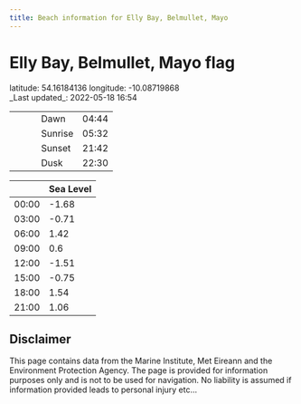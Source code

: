 ```yaml
---
title: Beach information for Elly Bay, Belmullet, Mayo
---
```

# Elly Bay, Belmullet, Mayo <span class="material-icons blue-flag">flag</span>

<div class="location-info">latitude: 54.16184136 longitude: -10.08719868</div>
<div class="met-eireann-warnings"></div>
_Last updated_: 2022-05-18 16:54

|   |   |   |   |   |
|---|---|---|---|---|
|   |   |   | Dawn  | 04:44 |
|   |   |   | Sunrise  | 05:32 |
|   |   |   | Sunset  | 21:42 |
|   |   |   | Dusk  | 22:30 |

<div></div>

|   | Sea Level  |
|---|---|
| 00:00 | -1.68 |
| 03:00 | -0.71 |
| 06:00 | 1.42 |
| 09:00 | 0.6 |
| 12:00 | -1.51 |
| 15:00 | -0.75 |
| 18:00 | 1.54 |
| 21:00 | 1.06 |

## Disclaimer

This page contains data from the Marine Institute,
Met Eireann and the Environment Protection Agency. The page is provided for
information purposes only and is not to be used for navigation. No liability
is assumed if information provided leads to personal injury etc...